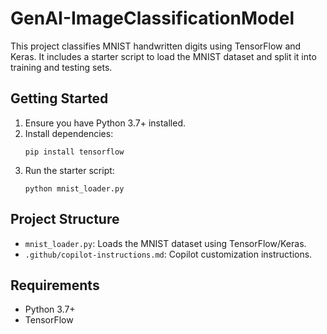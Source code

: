 # GenAI-ImageClassificationModel

This project classifies MNIST handwritten digits using TensorFlow and Keras. It includes a starter script to load the MNIST dataset and split it into training and testing sets.

## Getting Started

1. Ensure you have Python 3.7+ installed.
2. Install dependencies:
   ```
   pip install tensorflow
   ```
3. Run the starter script:
   ```
   python mnist_loader.py
   ```

## Project Structure
- `mnist_loader.py`: Loads the MNIST dataset using TensorFlow/Keras.
- `.github/copilot-instructions.md`: Copilot customization instructions.

## Requirements
- Python 3.7+
- TensorFlow
